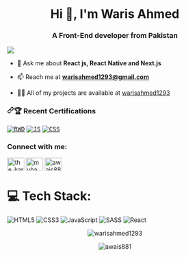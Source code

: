  <h1 align="center">Hi 👋, I'm Waris Ahmed</h1> 
 
<h3 align="center">A Front-End developer from Pakistan </h3>  

<a href="https://visitcount.itsvg.in">
  <img src="https://visitcount.itsvg.in/api?id=warisahmed1293&label=Profile%20Views&color=0&icon=5&pretty=false" />
</a>  
 
   
 
- 💬 Ask me about **React js, React Native and Next.js**

- 📫 Reach me at **warisahmed1293@gmail.com**  

- 👨‍💻 All of my projects are available at [warisahmed1293](https://warisahmed1293.github.io)  

 <h3 dir="auto"><a id="user-content--recent-certifications" class="anchor" aria-hidden="true" tabindex="-1" href="#-recent-certifications"><svg class="octicon octicon-link" viewBox="0 0 16 16" version="1.1" width="16" height="16" aria-hidden="true"><path d="m7.775 3.275 1.25-1.25a3.5 3.5 0 1 1 4.95 4.95l-2.5 2.5a3.5 3.5 0 0 1-4.95 0 .751.751 0 0 1 .018-1.042.751.751 0 0 1 1.042-.018 1.998 1.998 0 0 0 2.83 0l2.5-2.5a2.002 2.002 0 0 0-2.83-2.83l-1.25 1.25a.751.751 0 0 1-1.042-.018.751.751 0 0 1-.018-1.042Zm-4.69 9.64a1.998 1.998 0 0 0 2.83 0l1.25-1.25a.751.751 0 0 1 1.042.018.751.751 0 0 1 .018 1.042l-1.25 1.25a3.5 3.5 0 1 1-4.95-4.95l2.5-2.5a3.5 3.5 0 0 1 4.95 0 .751.751 0 0 1-.018 1.042.751.751 0 0 1-1.042.018 1.998 1.998 0 0 0-2.83 0l-2.5 2.5a1.998 1.998 0 0 0 0 2.83Z"></path></svg></a>🏆 Recent Certifications</h3>

<p dir="auto"><kbd><a href="https://www.credly.com/badges/4987e4e4-b672-47b1-923d-2c4d9da25a6e" rel="nofollow"><img src="https://img.shields.io/badge/React_JS_Frontend_Dev-IBM_Certification-blue" alt="RWD" data-canonical-src="https://img.shields.io/badge/FreeCodeCamp_Responsive_Web_Design-0A0A23?logo=freecodecamp&amp;logoColor=white" style="max-width: 100%;"></a></kbd>
<kbd><a href="https://www.credly.com/badges/8b238ff3-3461-4e8c-9f1f-4037fda1fc3b" rel="nofollow"><img src="https://img.shields.io/badge/Python-IBM_Certification-blue" alt="JS" data-canonical-src="https://img.shields.io/badge/html_css_Javascript-IBM_Certification-blue" style="max-width: 100%;"></a></kbd>
<kbd><a href="https://www.credly.com/badges/90cd976f-8079-45b1-bfd7-1a43ce520e99" rel="nofollow"><img src="https://img.shields.io/badge/html_css_Javascript-IBM_Certification-blue" alt="CSS" data-canonical-src="[https://img.shields.io/badge/HTML%2C%20CSS%20and%20Javascript](https://img.shields.io/badge/html_css_Javascript-IBM_Certification-blue)" style="max-width: 100%;"></a></kbd></p>


<h3 align="left">Connect with me: </h3>
<p align="left"> 
<a href="https://twitter.com/warisahmed1293" target="blank"><img align="center" src="https://raw.githubusercontent.com/rahuldkjain/github-profile-readme-generator/master/src/images/icons/Social/twitter.svg" alt="the_karachities" height="30" width="40" /></a>
<a href="https://www.linkedin.com/in/warisahmed1293/" target="blank"><img align="center" src="https://raw.githubusercontent.com/rahuldkjain/github-profile-readme-generator/master/src/images/icons/Social/linked-in-alt.svg" alt="muhammad-awais-173424256" height="30" width="40" /></a>
<a href="https://instagram.com/iamwarisahmed" target="blank"><img align="center" src="https://raw.githubusercontent.com/rahuldkjain/github-profile-readme-generator/master/src/images/icons/Social/instagram.svg" alt="awais881" height="30" width="40" /></a>
</p>


# 💻 Tech Stack:
![HTML5](https://img.shields.io/badge/html5-%23E34F26.svg?style=for-the-badge&logo=html5&logoColor=white) ![CSS3](https://img.shields.io/badge/css3-%231572B6.svg?style=for-the-badge&logo=css3&logoColor=white) ![JavaScript](https://img.shields.io/badge/javascript-%23323330.svg?style=for-the-badge&logo=javascript&logoColor=%23F7DF1E) ![SASS](https://img.shields.io/badge/SASS-hotpink.svg?style=for-the-badge&logo=SASS&logoColor=white) ![React](https://img.shields.io/badge/react-%2320232a.svg?style=for-the-badge&logo=react&logoColor=%2361DAFB)

<p align="center"> <img src=https://github-readme-stats.vercel.app/api?username=warisahmed1293&show_icons=true alt=warisahmed1293 /> </p>

<p align="center"><img align="center" src="https://github-readme-streak-stats.herokuapp.com/?user=warisahmed1293&" alt="awais881" /></p>

